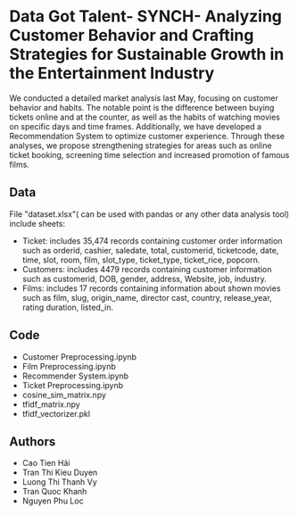 # Data Got Talent- SYNCH- Analyzing Customer Behavior and Crafting Strategies for Sustainable Growth in the Entertainment Industry
We conducted a detailed market analysis last May, focusing on customer behavior and habits. The notable point is the difference between buying tickets online and at the counter, as well as the habits of watching movies on specific days and time frames. Additionally, we have developed a Recommendation System to optimize customer experience. Through these analyses, we propose strengthening strategies for areas such as online ticket booking, screening time selection and increased promotion of famous films.
## Data 
 File "dataset.xlsx"( can be used with pandas or any other data analysis tool) include sheets:  
 - Ticket: includes 35,474 records containing customer order information such as orderid, cashier, saledate, total, customerid, ticketcode, date, time, slot, room, film, slot_type, ticket_type, ticket_rice, popcorn.
 - Customers:  includes 4479 records containing customer information such as customerid, DOB, gender, address, Website, job, industry.
 - Films: includes 17 records containing information about shown movies such as film, slug, origin_name, director cast, country, release_year, rating duration, listed_in.

## Code
 - Customer Preprocessing.ipynb
 - Film Preprocessing.ipynb
 - Recommender System.ipynb
 - Ticket Preprocessing.ipynb
 - cosine_sim_matrix.npy
 - tfidf_matrix.npy
 - tfidf_vectorizer.pkl

## Authors
 - Cao Tien Hải
 - Tran Thi Kieu Duyen
 - Luong Thi Thanh Vy
 - Tran Quoc Khanh
 - Nguyen Phu Loc
